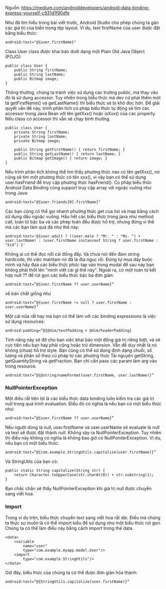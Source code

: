 Nguồn: https://medium.com/androiddevelopers/android-data-binding-express-yourself-c931d1f90dfe

Như đã tìm hiểu trong bài viết trước, Android Studio cho phép chúng ta gán các giá trị của biến trong tệp layout. Ví dụ, text firstName của user được đặt bằng biểu thức:
```
android:text="@{user.firstName}"
```
Class User class được khai báo dưới dạng một Plain Old Java Object (POJO):
```
public class User {
    public String firstName;
    public String lastName;
    public Bitmap image;
}
```
Thông thường, chúng ta tránh việc sử dụng các trường public, mà thay vào đó là sử dụng accessor. Tuy nhiên trong biểu thức mà dev cứ phải thêm một tá getFirstName() và getLastName() thì biểu thức sẽ bị khó đọc hơn. Để giải quyết vấn đề này, trình phân tích cú pháp biểu thức tự động sẽ tìm các accessor trong Java Bean với tên getXxx() hoặc isXxx() của các property. Nếu class có accessor thì vẫn sẽ chạy bình thường.
```
public class User {
    private String firstName;
    private String lastName;
    private Bitmap image;

    public String getFirstName() { return firstName; }
    public String getLastName() { return lastName; }
    public Bitmap getImage() { return image; }
}
```
Nếu trình phân tích không thể tìm thấy phương thức nào có tên getXxx(), nó cũng sẽ tìm một phương thức có tên xxx(), vì vậy bạn có thể sử dụng user.hasFriend để truy cập phương thức hasFriend().
Cú pháp biểu thức Android Data Binding cũng support truy cập array với ngoặc vuông như trong Java:
```
android:text="@{user.friends[0].firstName}"
```
Các bạn cũng có thể gọi nhanh phương thức get của list và map bằng cách sử dụng dấu ngoặc vuông.
Hầu hết các biểu thức trong java như method call, toán tử bậc ba và các phép toán đều được hỗ trợ, nhưng đừng vì thế mà các bạn làm quá đà như thế này:
```
android:text='@{user.adult ? ((user.male ? "Mr. " : "Ms. ") + user.lastName) : (user.firstName instanceof String ? user.firstName : "kid") }'
```
Không ai có thể đọc nổi cái đống đấy. Và chưa nói đến đám string hardcode, thì việc maintain nó đã là địa ngục rồi. Đừng tự mua dây buộc mình và hãy đưa các biểu thức phức tạp vào trong modal để sau này bạn không phải thốt lên "mình viết cái gì thế này".
Ngoài ra, có một toán tử kết hợp null ?? để rút gọn các biểu thức bậc ba đơn giản:
```
android:text=”@{user.firstName ?? user.userName}”
```
về bản chất giống như
```
android:text=”@{user.firstName != null ? user.firstName : user.userName}”
```
Một cái nữa rất hay mà bạn có thể làm với các binding expressions là việc sử dụng resources:
```
android:padding=”@{@dim/textPadding + @dim/headerPadding}
```
Tính năng này sẽ đỡ cho bạn việc khai báo một đống giá trị riêng biệt, và sẽ cực tiện nếu bạn hay phải cộng hoặc trừ dimension. Vấn đề duy nhất là nó không (chưa) hỗ trợ style.
Bạn cũng có thể sử dụng định dạng chuỗi, số lượng và phân số theo cú pháp từ các phương thức Tài nguyên getString, getQuantityString và getFraction. Bạn chỉ cần pass các param làm arg vào trong resource.
```
android:text=”@{@string/nameFormat(user.firstName, user.lastName)}”
```

### NullPointerException
Một điều rất tiện lợi là các biểu thức data binding luôn kiểm tra các giá trị null trong quá trình evaluation. Điều đó có nghĩa là nếu bạn có một biểu thức như:
```
android:text=”@{user.firstName ?? user.userName}”
```
Nếu người dùng là null, user.firstName và user.userName sẽ evaluate là null và text sẽ được đặt thành null. Không xảy ra NullPointerException.
Tuy nhiên thì điều này không có nghĩa là không bao giờ có NullPointerException. Ví dụ, nếu bạn có một biểu thức:
```
android:text=”@{com.example.StringUtils.capitalize(user.firstName)}”
```
Và StringUtils của bạn có:
```
public static String capitalize(String str) {
    return Character.toUpperCase(str.charAt(0)) + str.substring(1);
}
```
Bạn chắc chắn sẽ thấy NullPointerException khi giá trị null được chuyển sang viết hoa.

### Import
Trong ví dụ trên, biểu thức chuyển text sang viết hoa rất dài. Điều mà chúng ta thực sự muốn là có thể import kiểu để sử dụng như một biểu thức rút gọn. Chúng ta có thể làm điều này bằng cách import trong thẻ data.
```
<data>
    <variable
        name="user"
        type="com.example.myapp.model.User"/>
    <import
        type="com.example.StringUtils"/>
</data>
```
Giờ đây, biểu thức của chúng ta có thể được đơn giản hóa thành:
```
android:text=”@{StringUtils.capitalize(user.firstName)}”
```